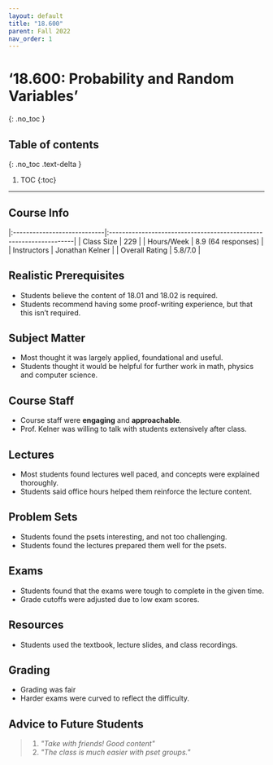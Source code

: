```yaml
---
layout: default
title: "18.600"
parent: Fall 2022
nav_order: 1
---
```


# ‘18.600: Probability and Random Variables’
{: .no_toc }

## Table of contents
{: .no_toc .text-delta }

1. TOC
{:toc}

---

## Course Info

|:----------------------------|:-------------------------------------------------------------------|
| Class Size    		| 229                                                            		|
| Hours/Week        	| 8.9 (64 responses)                                          	| 
| Instructors         	| Jonathan Kelner					|
| Overall Rating	| 5.8/7.0						|

## Realistic Prerequisites
* Students believe the content of 18.01 and 18.02 is required. 
* Students recommend having some proof-writing experience, but that this isn’t required.

## Subject Matter
* Most thought it was largely applied, foundational and useful. 
* Students thought it would be helpful for further work in math, physics and computer science.

## Course Staff
* Course staff were **engaging** and **approachable**.
* Prof. Kelner was willing to talk with students extensively after class.

## Lectures
* Most students found lectures well paced, and concepts were explained thoroughly.
* Students said office hours helped them reinforce the lecture content.

## Problem Sets
* Students found the psets interesting, and not too challenging. 
* Students found the lectures prepared them well for the psets. 

## Exams
* Students found that the exams were tough to complete in the given time. 
* Grade cutoffs were adjusted due to low exam scores.

## Resources
* Students used the textbook, lecture slides, and class recordings. 

## Grading
* Grading was fair
* Harder exams were curved to reflect the difficulty.

## Advice to Future Students
> 1. *"Take with friends! Good content"* 
> 2. *"The class is much easier with pset groups."*
